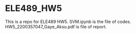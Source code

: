 # ELE489_HW5
This is a repo for ELE489 HW5.
SVM.ipynb is the file of codes.
HW5_2200357047_Gaye_Aksu.pdf is file of report.
